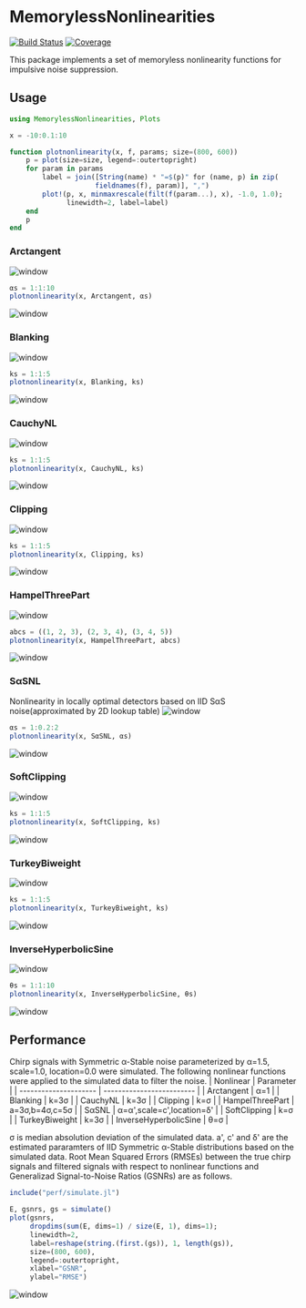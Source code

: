 # MemorylessNonlinearities

[![Build Status](https://travis-ci.com/ymtoo/MemorylessNonlinearities.jl.svg?branch=master)](https://travis-ci.com/ymtoo/MemorylessNonlinearities.jl)
[![Coverage](https://codecov.io/gh/ymtoo/MemorylessNonlinearities.jl/branch/master/graph/badge.svg)](https://codecov.io/gh/ymtoo/MemorylessNonlinearities.jl)

This package implements a set of memoryless nonlinearity functions for impulsive noise suppression.

## Usage

```julia
using MemorylessNonlinearities, Plots

x = -10:0.1:10

function plotnonlinearity(x, f, params; size=(800, 600))
    p = plot(size=size, legend=:outertopright)
    for param in params
        label = join([String(name) * "=$(p)" for (name, p) in zip(
                     fieldnames(f), param)], ",")
        plot!(p, x, minmaxrescale(filt(f(param...), x), -1.0, 1.0); 
              linewidth=2, label=label)
    end
    p
end
```

### Arctangent
![window](images/arctangent-eqn.png)
```julia
αs = 1:1:10
plotnonlinearity(x, Arctangent, αs)
```
![window](images/arctangent.png)

### Blanking 
![window](images/blanking-eqn.png)
```julia
ks = 1:1:5
plotnonlinearity(x, Blanking, ks)
```
![window](images/blanking.png)

### CauchyNL
![window](images/cauchy-eqn.png)
```julia
ks = 1:1:5
plotnonlinearity(x, CauchyNL, ks)
```
![window](images/cauchy.png)

### Clipping
![window](images/clipping-eqn.png)
```julia
ks = 1:1:5
plotnonlinearity(x, Clipping, ks)
```
![window](images/clipping.png)

### HampelThreePart
![window](images/hampelthreepart-eqn.png)
```julia
abcs = ((1, 2, 3), (2, 3, 4), (3, 4, 5))
plotnonlinearity(x, HampelThreePart, abcs)
```
![window](images/hampelthreepart.png)

### SαSNL
Nonlinearity in locally optimal detectors based on IID SαS noise(approximated by 2D lookup table)
![window](images/sas-eqn.png)
```julia
αs = 1:0.2:2
plotnonlinearity(x, SαSNL, αs)
```
![window](images/sas.png)

### SoftClipping
![window](images/softclipping-eqn.png)
```julia
ks = 1:1:5
plotnonlinearity(x, SoftClipping, ks)
```
![window](images/softclipping.png)

### TurkeyBiweight
![window](images/turkeybiweight-eqn.png)
```julia
ks = 1:1:5
plotnonlinearity(x, TurkeyBiweight, ks)
```
![window](images/turkeybiweight.png)

### InverseHyperbolicSine
![window](images/arcsinh-eqn.png)
```julia
θs = 1:1:10
plotnonlinearity(x, InverseHyperbolicSine, θs)
```
![window](images/arcsinh.png)

## Performance
Chirp signals with Symmetric α-Stable noise parameterized by α=1.5, scale=1.0, location=0.0 were simulated. The following nonlinear functions were applied to the simulated data to filter the noise.
| Nonlinear             | Parameter                 |
| --------------------- | ------------------------- |
| Arctangent            | α=1                       |
| Blanking              | k=3σ                      |
| CauchyNL              | k=3σ                      |
| Clipping              | k=σ                       |
| HampelThreePart       | a=3σ,b=4σ,c=5σ            |
| SαSNL                 | α=α',scale=c',location=δ' |
| SoftClipping          | k=σ                       |
| TurkeyBiweight        | k=3σ                      |
| InverseHyperbolicSine | θ=σ                       |

σ is median absolution deviation of the simulated data. a', c' and δ' are the estimated pararamters of IID Symmetric α-Stable distributions based on the simulated data. Root Mean Squared Errors (RMSEs) between the true chirp signals and filtered signals with respect to nonlinear functions and Generalizad Signal-to-Noise Ratios (GSNRs) are as follows. 
```julia
include("perf/simulate.jl")

E, gsnrs, gs = simulate()
plot(gsnrs, 
     dropdims(sum(E, dims=1) / size(E, 1), dims=1); 
     linewidth=2,
     label=reshape(string.(first.(gs)), 1, length(gs)),
     size=(800, 600), 
     legend=:outertopright, 
     xlabel="GSNR",
     ylabel="RMSE")
```
![window](images/rmse.png)